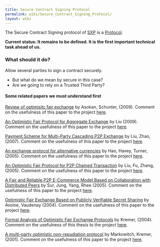 ```yaml
---
title: Secure Contract Signing Protocol
permalink: wiki/Secure_Contract_Signing_Protocol/
layout: wiki
---
```


The Secure Contract Signing protocol of [SXP](/wiki/Main_Page "wikilink") is a
[Protocol](/wiki/Protocols "wikilink").

**Current status: It remains to be defined. It is the first important
technical task ahead of us.**

### What should it do?

Allow several parties to sign a contract securely.

-   But what do we mean by secure in this case?
-   Are we going to rely on a Trusted Third Party?

#### Some related papers we must understand first

[ Review of optimisitc fair
exchange](http://books.google.fr/books?hl=en&lr=&id=DUFqRPNqBrQC&oi=fnd&pg=PA365&dq=%22optimistic+fair%22&ots=HSsEcwYi5v&sig=d4Z6to7fQ06fl-OXlLkQKLIP8Cc#v=onepage&q=%22optimistic%20fair%22&f=false "wikilink")
by Asokan, Schunter, (2009). Comment on the usefulness of this paper to
the project [here](/wiki/AsokanSchunter "wikilink").

[An Optimistic Fair Protocol for Aggregate
Exchange](http://ieeexplore.ieee.org/xpl/freeabs_all.jsp?arnumber=5381051 "wikilink")
by Liu (2009). Comment on the usefulness of this paper to the project
[here](/wiki/Liu "wikilink").

[Payment Scheme for Multi-Party Cascading P2P
Exchange](http://www.springerlink.com/content/408876235155l787/ "wikilink")
by Liu, Zhao, (2007). Comment on the usefulness of this paper to the
project [here](/wiki/LiuZhao "wikilink").

[ An exchange protocol for alternative
currencies](http://ieeexplore.ieee.org/xpl/freeabs_all.jsp?arnumber=1428498 "wikilink")
by Hao, Havey, Turner, (2005). Comment on the usefulness of this paper
to the project [here](/wiki/HaoHaveyTurner "wikilink").

[An Optimistic Fair Protocol for P2P Chained
Transaction](http://www.springerlink.com/content/72552jg5jk322154/ "wikilink")
by Liu, Fu, Zhang, (2005). Comment on the usefulness of this paper to
the project [here](/wiki/LiuFuZhang "wikilink").

[A Fair and Reliable P2P E-Commerce Model Based on Collaboration with
Distributed
Peers](http://www.springerlink.com/content/p3543433t71uh2n6/ "wikilink")
by Sur, Jung, Yang, Rhee (2005). Comment on the usefulness of this paper
to the project [here](/wiki/SurJungYangRhee "wikilink").

[Optimistic Fair Exchange Based on Publicly Verifiable Secret
Sharing](http://www.springerlink.com/content/28b0t21f4e5fhfb9/ "wikilink")
by Avoine, Vaudenay (2004). Comment on the usefulness of this paper to
the project [here](/wiki/AvoineVaudenay "wikilink").

[Formal Analysis of Optimistic Fair Exchange
Protocols](http://citeseerx.ist.psu.edu/viewdoc/download?doi=10.1.1.58.9931&rep=rep1&type=pdf "wikilink")
by Kremer, (2004). Comment on the usefulness of this thesis to the
project [here](/wiki/Kremer "wikilink").

[ A multi-party optimistic non-repudiation
protocol](http://www.springerlink.com/content/beq9v0d41wd7g462/ "wikilink")
by Markowitch, Kremer, (2001). Comment on the usefulness of this paper
to the project [here](/wiki/MarkowitchKremer "wikilink").
